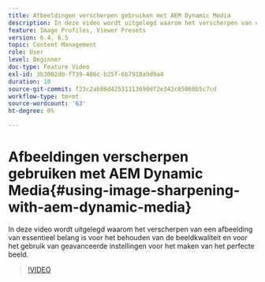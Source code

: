 ```yaml
---
title: Afbeeldingen verscherpen gebruiken met AEM Dynamic Media
description: In deze video wordt uitgelegd waarom het verscherpen van een afbeelding van essentieel belang is voor het behouden van de beeldkwaliteit en voor het gebruik van geavanceerde instellingen voor het maken van het perfecte beeld.
feature: Image Profiles, Viewer Presets
version: 6.4, 6.5
topic: Content Management
role: User
level: Beginner
doc-type: Feature Video
exl-id: 3b3002db-f739-486c-b25f-6b7918a9d9a4
duration: 10
source-git-commit: f23c2ab86d42531113690df2e342c65060b5c7cd
workflow-type: tm+mt
source-wordcount: '63'
ht-degree: 0%

---
```


# Afbeeldingen verscherpen gebruiken met AEM Dynamic Media{#using-image-sharpening-with-aem-dynamic-media}

In deze video wordt uitgelegd waarom het verscherpen van een afbeelding van essentieel belang is voor het behouden van de beeldkwaliteit en voor het gebruik van geavanceerde instellingen voor het maken van het perfecte beeld.

>[!VIDEO](https://demos-pub.assetsadobe.com/etc/dam/viewers/s7viewers/html5/VideoViewer.html?asset=%2Fcontent%2Fdam%2Fdm-public-facing-upgrade-portal-video%2F04_DynamicImagery_AdvancedSettings_071917_BH.mp4&amp;config=/etc/dam/presets/viewer/Video_social&amp;serverUrl=https%3A%2F%2Fadobedemo62-h.assetsadobe.com%2Fis%2Fimage%2F&amp;contenturl=%2F&amp;config2=/etc/dam/presets/analytics&amp;videoserverurl=https://gateway-na.assetsadobe.com/DMGateway/public/demoCo&amp;posterimage=/content/dam/dm-public-facing-upgrade-portal-video/04_DynamicImagery_AdvancedSettings_071917_BH.mp4)
